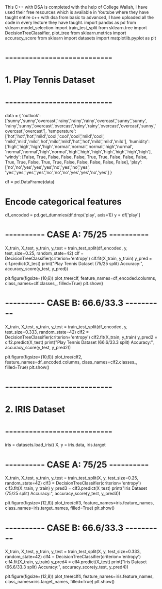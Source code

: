 This C++ with DSA is completed with the help of College Wallah, I have used their free resources which is available in Youtube where they
have taught entire c++ with dsa from basic to advanced, I have uploaded all the code in every lecture they have taught.
import pandas as pd
from sklearn.model_selection import train_test_split
from sklearn.tree import DecisionTreeClassifier, plot_tree
from sklearn.metrics import accuracy_score
from sklearn import datasets
import matplotlib.pyplot as plt

# ---------------------------
# 1. Play Tennis Dataset
# ---------------------------
data = {
    'outlook': ['sunny','sunny','overcast','rainy','rainy','rainy','overcast','sunny','sunny',
                'rainy','sunny','overcast','overcast','rainy','rainy','overcast','overcast','sunny','overcast','overcast'],
    'temperature': ['hot','hot','hot','mild','cool','cool','cool','mild','cool',
                    'mild','mild','mild','hot','mild','mild','hot','hot','mild','mild','mild'],
    'humidity': ['high','high','high','high','normal','normal','normal','high','normal',
                 'normal','normal','high','normal','high','high','high','high','high','high','high'],
    'windy': [False, True, False, False, False, True, True, False, False,
              False, True, True, False, True, True, False, False, False, False, False],
    'play': ['no','no','yes','yes','yes','no','yes','no','yes',
             'yes','yes','yes','yes','no','no','no','yes','yes','no','yes']
}

df = pd.DataFrame(data)

# Encode categorical features
df_encoded = pd.get_dummies(df.drop('play', axis=1))
y = df['play']

# ---------- CASE A: 75/25 ----------
X_train, X_test, y_train, y_test = train_test_split(df_encoded, y, test_size=0.25, random_state=42)
clf = DecisionTreeClassifier(criterion='entropy')
clf.fit(X_train, y_train)
y_pred = clf.predict(X_test)
print("Play Tennis Dataset (75/25 split) Accuracy:", accuracy_score(y_test, y_pred))

plt.figure(figsize=(10,6))
plot_tree(clf, feature_names=df_encoded.columns, class_names=clf.classes_, filled=True)
plt.show()

# ---------- CASE B: 66.6/33.3 ----------
X_train, X_test, y_train, y_test = train_test_split(df_encoded, y, test_size=0.333, random_state=42)
clf2 = DecisionTreeClassifier(criterion='entropy')
clf2.fit(X_train, y_train)
y_pred2 = clf2.predict(X_test)
print("Play Tennis Dataset (66.6/33.3 split) Accuracy:", accuracy_score(y_test, y_pred2))

plt.figure(figsize=(10,6))
plot_tree(clf2, feature_names=df_encoded.columns, class_names=clf2.classes_, filled=True)
plt.show()


# ---------------------------
# 2. IRIS Dataset
# ---------------------------
iris = datasets.load_iris()
X, y = iris.data, iris.target

# ---------- CASE A: 75/25 ----------
X_train, X_test, y_train, y_test = train_test_split(X, y, test_size=0.25, random_state=42)
clf3 = DecisionTreeClassifier(criterion='entropy')
clf3.fit(X_train, y_train)
y_pred3 = clf3.predict(X_test)
print("Iris Dataset (75/25 split) Accuracy:", accuracy_score(y_test, y_pred3))

plt.figure(figsize=(12,8))
plot_tree(clf3, feature_names=iris.feature_names, class_names=iris.target_names, filled=True)
plt.show()

# ---------- CASE B: 66.6/33.3 ----------
X_train, X_test, y_train, y_test = train_test_split(X, y, test_size=0.333, random_state=42)
clf4 = DecisionTreeClassifier(criterion='entropy')
clf4.fit(X_train, y_train)
y_pred4 = clf4.predict(X_test)
print("Iris Dataset (66.6/33.3 split) Accuracy:", accuracy_score(y_test, y_pred4))

plt.figure(figsize=(12,8))
plot_tree(clf4, feature_names=iris.feature_names, class_names=iris.target_names, filled=True)
plt.show()